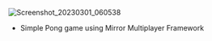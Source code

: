 ![Screenshot_20230301_060538](https://user-images.githubusercontent.com/12250862/222148510-87b381c7-08ec-4744-bc71-d8cba56a780b.png)
- Simple Pong game using Mirror Multiplayer Framework
